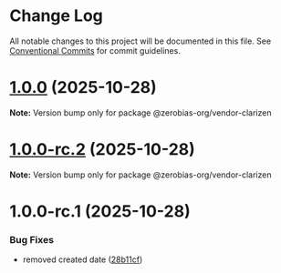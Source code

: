 # Change Log

All notable changes to this project will be documented in this file.
See [Conventional Commits](https://conventionalcommits.org) for commit guidelines.

# [1.0.0](https://github.com/zerobias-org/vendor/compare/@zerobias-org/vendor-clarizen@1.0.0-rc.2...@zerobias-org/vendor-clarizen@1.0.0) (2025-10-28)

**Note:** Version bump only for package @zerobias-org/vendor-clarizen





# [1.0.0-rc.2](https://github.com/zerobias-org/vendor/compare/@zerobias-org/vendor-clarizen@1.0.0-rc.1...@zerobias-org/vendor-clarizen@1.0.0-rc.2) (2025-10-28)

**Note:** Version bump only for package @zerobias-org/vendor-clarizen





# 1.0.0-rc.1 (2025-10-28)


### Bug Fixes

* removed created date ([28b11cf](https://github.com/zerobias-org/vendor/commit/28b11cf2563e9cdadd4b1dc83edd60d2fcd01df0))
